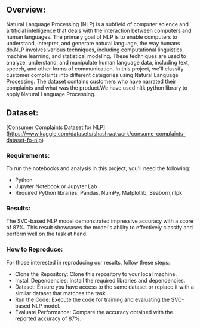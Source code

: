
## Overview:
Natural Language Processing (NLP) is a subfield of computer science and artificial intelligence that deals with the interaction between computers and human languages. The primary goal of NLP is to enable computers to understand, interpret, and generate natural language, the way humans do.NLP involves various techniques, including computational linguistics, machine learning, and statistical modeling. These techniques are used to analyze, understand, and manipulate human language data, including text, speech, and other forms of communication.
In this project, we'll classify customer complaints into different categories using Natural Language Processing. The dataset contains customers who have narrated their complaints and what was the product.We have used nltk python library to apply Natural Language Processing.
## Dataset:
[Consumer Complaints Dataset for NLP] (https://www.kaggle.com/datasets/shashwatwork/consume-complaints-dataset-fo-nlp)

### Requirements:
To run the notebooks and analysis in this project, you'll need the following:
- Python 
- Jupyter Notebook or Jupyter Lab
- Required Python libraries: Pandas, NumPy, Matplotlib, Seaborn,nlpk

### Results:
The SVC-based NLP model demonstrated impressive accuracy with a score of 87%. This result showcases the model's ability to effectively classify and perform well on the task at hand.

### How to Reproduce:
For those interested in reproducing our results, follow these steps:

- Clone the Repository: Clone this repository to your local machine.
- Install Dependencies: Install the required libraries and dependencies.
- Dataset: Ensure you have access to the same dataset or replace it with a similar dataset that matches the task.
- Run the Code: Execute the code for training and evaluating the SVC-based NLP model.
- Evaluate Performance: Compare the accuracy obtained with the reported accuracy of 87%.





